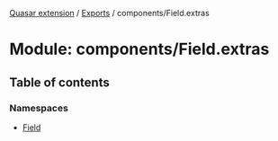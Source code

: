 [Quasar extension](../index.md) / [Exports](../modules.md) / components/Field.extras

# Module: components/Field.extras

## Table of contents

### Namespaces

- [Field](components_Field_extras.Field.md)
